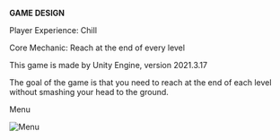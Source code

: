 <b>GAME DESIGN</b>

Player Experience: Chill

Core Mechanic: Reach at the end of every level



This game is made by Unity Engine, version 2021.3.17

The goal of the game is that you need to reach at the end of each level without smashing your head to the ground.


Menu


![Menu](https://github.com/AtaKaleli/SnowBoarder/assets/158140699/3c0bf2db-a4c5-4364-821f-16175d281e21)
